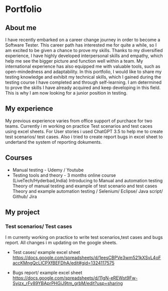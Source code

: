 # Portfolio

## About me 

I have recently embarked on a career change journey in order to become a Software Tester. This career path has interested me for quite a while, so I am excited to be given a chance to prove my skills. Thanks to my diversified experience, I have highly developed interpersonal skills and empathy, which help me see the bigger picture and function well within a team. My international experience has also equipped me with valuable tools, such as open-mindedness and adaptability. In this portfolio, I would like to share my testing knowledge and exhibit my technical skills, which I gained during the testing course I have completed and through self-learning. I am determined to prove the skills I have already acquired and keep developing in this field. This is why I am now looking for a junior position in testing.

## My experience

My previous experience varies from office support of purchace for two teams.
Currently i m working on practice Test scenarios and test caces using excel sheets. 
For User stories i used ChatGPT 3.5 to help me to create test scenarios/ test cases. 
Also i tried to create report bugs in excel sheet to undertand the system of reporting dokuments.


## Courses

- Manual testing - Udemy / Youtube
- Testing tools and theory - 3 months online course (LiveTech/Hyderbad,India)
                             Introducing to Manual and automation testing
                             Theory of manual testing and example of test scenario and test cases
                             Theory and example automation testing / Selenium/ Eclipse/ Java script/ Github/ Jira



## My project

### Test scenarios/ Test cases 

I m currenty working on practice to write test scenarios,test cases and bugs report.
All changes i m updating on the google sheets. 

- Test cases/ example excel sheet  https://docs.google.com/spreadsheets/d/1eesCBPVe3wm521kXSvL4oFaccKMngQcLlCPXfBEFDhA/edit#gid=1324117575

- Bugs report/ example excel sheet  https://docs.google.com/spreadsheets/d/11gN-eREWst9Fw-Syizx_rFv89YBAprPHGiJ9tm_grbM/edit?usp=sharing




